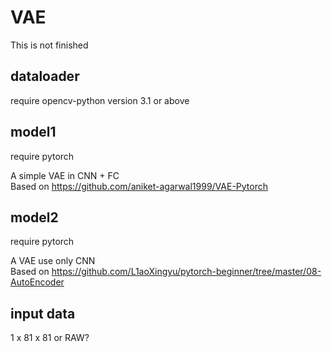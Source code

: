 # VAE
This is not finished

## dataloader
require opencv-python version 3.1 or above

## model1
require pytorch

A simple VAE in CNN + FC  
Based on https://github.com/aniket-agarwal1999/VAE-Pytorch

## model2
require pytorch

A VAE use only CNN  
Based on https://github.com/L1aoXingyu/pytorch-beginner/tree/master/08-AutoEncoder

## input data
1 x 81 x 81 or RAW?
